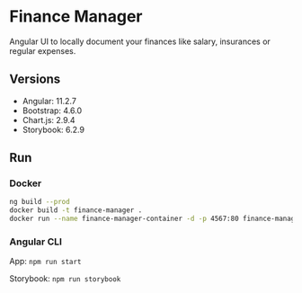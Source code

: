 # Finance Manager

Angular UI to locally document your finances like salary, insurances or regular expenses.

## Versions  

- Angular: 11.2.7
- Bootstrap: 4.6.0
- Chart.js: 2.9.4
- Storybook: 6.2.9

## Run

### Docker

```bash
ng build --prod
docker build -t finance-manager .
docker run --name finance-manager-container -d -p 4567:80 finance-manager
```

### Angular CLI

App: `npm run start`  

Storybook: `npm run storybook`  
